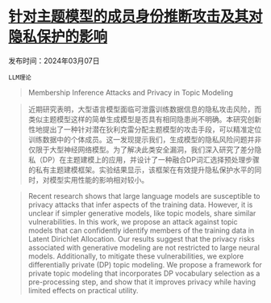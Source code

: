 # [针对主题模型的成员身份推断攻击及其对隐私保护的影响](https://arxiv.org/abs/2403.04451)

发布时间：2024年03月07日

`LLM理论`

> Membership Inference Attacks and Privacy in Topic Modeling

> 近期研究表明，大型语言模型面临可泄露训练数据信息的隐私攻击风险，而类似主题模型这样的简单生成模型是否具有相同隐患尚不明确。本研究创新性地提出了一种针对潜在狄利克雷分配主题模型的攻击手段，可以精准定位训练数据中的个体成员。这一发现提示我们，生成模型的隐私风险问题并非仅限于大型神经网络模型。为了解决此类安全漏洞，我们深入研究了差分隐私（DP）在主题建模上的应用，并设计了一种融合DP词汇选择预处理步骤的私有主题建模框架。实验结果显示，该框架在有效提升隐私保护水平的同时，对模型实用性能的影响相对较小。

> Recent research shows that large language models are susceptible to privacy attacks that infer aspects of the training data. However, it is unclear if simpler generative models, like topic models, share similar vulnerabilities. In this work, we propose an attack against topic models that can confidently identify members of the training data in Latent Dirichlet Allocation. Our results suggest that the privacy risks associated with generative modeling are not restricted to large neural models. Additionally, to mitigate these vulnerabilities, we explore differentially private (DP) topic modeling. We propose a framework for private topic modeling that incorporates DP vocabulary selection as a pre-processing step, and show that it improves privacy while having limited effects on practical utility.
